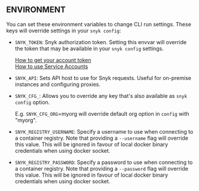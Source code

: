 ## ENVIRONMENT

You can set these environment variables to change CLI run settings. These keys will override settings in your `snyk config`:

- `SNYK_TOKEN`:
  Snyk authorization token. Setting this envvar will override the token that may be available in your `snyk config` settings.

  [How to get your account token](https://snyk.co/ucT6J)<br />
  [How to use Service Accounts](https://snyk.co/ucT6L)<br />

- `SNYK_API`:
  Sets API host to use for Snyk requests. Useful for on-premise instances and configuring proxies.

- `SNYK_CFG_`<KEY>:
  Allows you to override any key that's also available as `snyk config` option.

  E.g. `SNYK_CFG_ORG`=myorg will override default org option in `config` with "myorg".

- `SNYK_REGISTRY_USERNAME`:
    Specify a username to use when connecting to a container registry. Note that providing a `--username` flag will
     override this value. This will be ignored in favour of local docker binary credentials when using docker socket. 
  
- `SNYK_REGISTRY_PASSWORD`:
    Specify a password to use when connecting to a container registry. Note that providing a `--password` flag will
     override this value. This will be ignored in favour of local docker binary credentials when using docker socket. 
    
